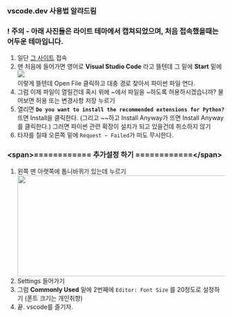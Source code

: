 ### vscode.dev 사용법 알랴드림

### ! 주의 - 아래 사진들은 라이트 테마에서 캡쳐되었으며, 처음 접속했을때는 어두운 테마입니다.

<ol>
  <li>일단 <a href="https://vscode.dev/" target="_blank">그 사이트</a> 접속</li>
  <li>
    맨 처음에 들어가면 영어로 <b>Visual Studio Code</b> 라고 뜰텐데 그 밑에 <b>Start</b> 밑에
    <br>
    <img src="https://i.imgur.com/fETlg3m.png" style="display: inline;">
  </li>
  <li style="list-style-type: none;">이렇게 뜰텐데 Open File 클릭하고 대충 경로 찾아서 파이썬 파일 연다.</li>
  <li>그럼 이제 파일이 열릴건데 혹시 위에 ~에서 파일을 ~하도록 허용하시겠습니까? 물어보면 허용 또는 변경사항 저장 누르기</li>
  <li>열리면 <b><code>Do you want to install the recommended extensions for Python?</code></b> 뜨면 Install을 클릭한다. (그리고 ~~하고 Install Anyway가 뜨면 Install Anyway를 클릭한다.) 그러면 파이썬 관련 확장이 설치가 되고 있을건데 취소하지 않기</li>
  <li>타자를 칠때 오른쪽 밑에 <code>Request ~ Failed</code>가 떠도 무시한다.</li>
  <img src="https://i.imgur.com/nHLswg7.png" style="display: none;">
</ol>

### \<span>============ 추가설정 하기 ============\</span>

<ol>
  <li>왼쪽 맨 아랫쪽에 톱니바퀴가 있는데 누르기</li>
  <img src="https://i.imgur.com/gC2dFRa.png" width="489" height="234">
  <li>Settings 들어가기</li>
  <li>그럼 <b>Commonly Used</b> 밑에 2번째에 <code>Editor: Font Size</code> 를 20정도로 설정하기 (폰트 크기는 개인취향)</li>
  <li>끝. vscode를 즐기자.</li>
</ol>